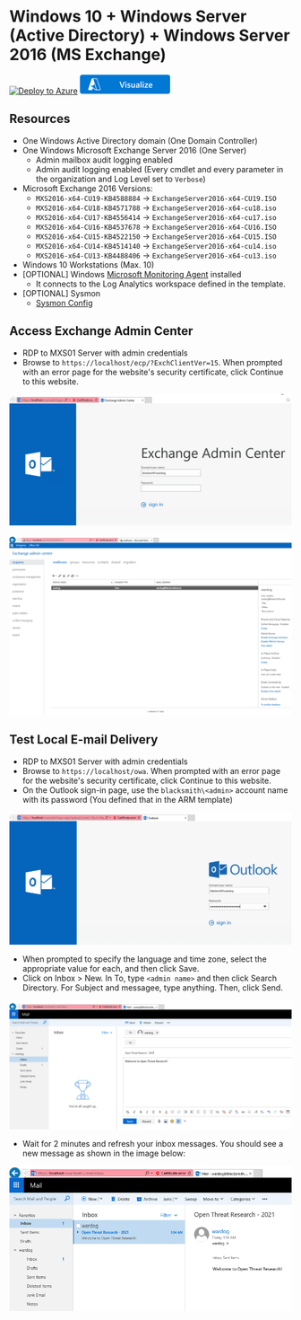# Windows 10 + Windows Server (Active Directory) + Windows Server 2016 (MS Exchange)

[![Deploy to Azure](https://aka.ms/deploytoazurebutton)](https://portal.azure.com/#create/Microsoft.Template/uri/https%3A%2F%2Fraw.githubusercontent.com%2FOTRF%2FBlacksmith%2Fmaster%2Ftemplates%2Fazure%2FWin10-AD-MXS%2Fazuredeploy.json) [![Visualize](https://raw.githubusercontent.com/Azure/azure-quickstart-templates/master/1-CONTRIBUTION-GUIDE/images/visualizebutton.png)](http://armviz.io/#/?load=https%3A%2F%2Fraw.githubusercontent.com%2FOTRF%2FBlacksmith%2Fmaster%2Ftemplates%2Fazure%2FWin10-AD-MXS%2Fazuredeploy.json)

## Resources
* One Windows Active Directory domain (One Domain Controller)
* One Windows Microsoft Exchange Server 2016 (One Server)
    * Admin mailbox audit logging enabled
    * Admin audit logging enabled (Every cmdlet and every parameter in the organization and Log Level set to `Verbose`)
* Microsoft Exchange 2016 Versions:
    * `MXS2016-x64-CU19-KB4588884` -> `ExchangeServer2016-x64-CU19.ISO`
    * `MXS2016-x64-CU18-KB4571788` -> `ExchangeServer2016-x64-cu18.iso`
    * `MXS2016-x64-CU17-KB4556414` -> `ExchangeServer2016-x64-cu17.iso`
    * `MXS2016-x64-CU16-KB4537678` -> `ExchangeServer2016-x64-CU16.ISO`
    * `MXS2016-x64-CU15-KB4522150` -> `ExchangeServer2016-x64-CU15.ISO`
    * `MXS2016-x64-CU14-KB4514140` -> `ExchangeServer2016-x64-cu14.iso`
    * `MXS2016-x64-CU13-KB4488406` -> `ExchangeServer2016-x64-cu13.iso`
* Windows 10 Workstations (Max. 10)
* [OPTIONAL] Windows [Microsoft Monitoring Agent](https://docs.microsoft.com/en-us/services-hub/health/mma-setup) installed
    * It connects to the Log Analytics workspace defined in the template.
* [OPTIONAL] Sysmon
    * [Sysmon Config](https://github.com/OTRF/Blacksmith/blob/master/resources/configs/sysmon/sysmon.xml)

## Access Exchange Admin Center

* RDP to MXS01 Server with admin credentials
* Browse to `https://localhost/ecp/?ExchClientVer=15`. When prompted with an error page for the website's security certificate, click Continue to this website.

![](../../../resources/images/win10-ad-mxs_01_exchange_admin_center_login.png)

![](../../../resources/images/win10-ad-mxs_02_exchange_admin_center_portal.png)

## Test Local E-mail Delivery

* RDP to MXS01 Server with admin credentials
* Browse to `https://localhost/owa`. When prompted with an error page for the website's security certificate, click Continue to this website.
* On the Outlook sign-in page, use the `blacksmith\<admin>` account name with its password (You defined that in the ARM template)

![](../../../resources/images/win10-ad-mxs_03_owa_login.png)

* When prompted to specify the language and time zone, select the appropriate value for each, and then click Save.
* Click on Inbox > New. In To, type `<admin name>` and then click Search Directory. For Subject and messagee, type anything. Then, click Send.

![](../../../resources/images/win10-ad-mxs_04_owa_new_message.png)

* Wait for 2 minutes and refresh your inbox messages. You should see a new message as shown in the image below:

![](../../../resources/images/win10-ad-mxs_05_owa_message_received.png)
